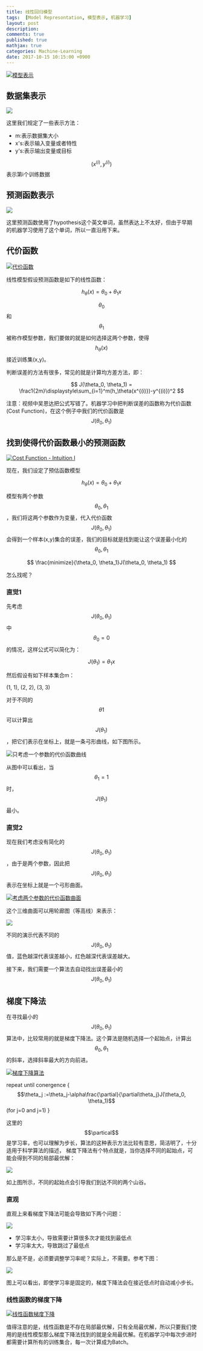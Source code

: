 ```yaml
---
title: 线性回归模型
tags:  [Model Represontation, 模型表示, 机器学习]
layout: post
description: 
comments: true
published: true
mathjax: true
categories: Machine-Learning
date: 2017-10-15 10:15:00 +0900
---
```


[![模型表示](/assets/images/ML1-6-2017-10-15-10-13-08.png)](https://www.bilibili.com/video/av9912938/index_4.html#page6)

## 数据集表示

![](/assets/images/ML1-6-2017-10-15-10-20-07.png)

这里我们规定了一些表示方法：

* m:表示数据集大小
* x's:表示输入变量或者特性
* y's:表示输出变量或目标

$$(x^{(i)}, y^{(i)})$$表示第i个训练数据

## 预测函数表示

![](/assets/images/ML1-6-2017-10-15-10-30-30.png)

这里预测函数使用了hypothesis这个英文单词，虽然表达上不太好，但由于早期的机器学习使用了这个单词，所以一直沿用下来。

## 代价函数

[![代价函数](/assets/images/ML1-7-2017-10-15-11-02-06.png)](https://www.bilibili.com/video/av9912938/index_4.html#page=7)

线性模型假设预测函数是如下的线性函数：

$$
h_{\theta}(x)=\theta_0+\theta_1x
$$

$$\theta_0$$和$$\theta_1$$被称作模型参数，我们要做的就是如何选择这两个参数，使得$$h_\theta(x)$$接近训练集(x,y)。

判断误差的方法有很多，常见的就是计算均方差方法，即：

$$
J(\theta_0, \theta_1) = \frac1{2m}\displaystyle\sum_{i=1}^m(h_\theta(x^{(i)})-y^{(i)})^2
$$

注意：视频中吴恩达把公式写错了。机器学习中把判断误差的函数称为代价函数(Cost Function)，在这个例子中我们的代价函数是$$J(\theta_0, \theta_1)$$

## 找到使得代价函数最小的预测函数

[![Cost Function - Intuition I](/assets/images/ML-2-3-2017-10-15-12-28-16.png)](https://www.bilibili.com/video/av9912938/index_4.html#page=8)

现在，我们设定了预估函数模型

$$h_\theta(x)=\theta_0+\theta_1x$$

模型有两个参数$$\theta_0,\theta_1$$，我们将这两个参数作为变量，代入代价函数$$J(\theta_0, \theta_1)$$会得到一个样本(x,y)集合的误差，我们的目标就是找到能让这个误差最小化的$$\theta_0, \theta_1$$

$$
\frac{minimize}{\theta_0, \theta_1}J(\theta_0, \theta_1)
$$

怎么找呢？

### 直觉1

先考虑$$J(\theta_0, \theta_1)$$中$$\theta_0=0$$的情况，这样公式可以简化为：

$$
J(\theta_1)=\theta_1x
$$

然后假设有如下样本集合m：

(1, 1), (2, 2), (3, 3)

对于不同的$$\theta1$$可以计算出$$J(\theta_1)$$，把它们表示在坐标上，就是一条弓形曲线，如下图所示。

![只考虑一个参数的代价函数曲线](/assets/images/ML-2-3-2017-10-15-13-10-09.png)

从图中可以看出，当$$\theta_1=1$$时，$$J(\theta_1)$$最小。

### 直觉2

现在我们考虑没有简化的$$J(\theta_0, \theta_1)$$，由于是两个参数，因此把$$J(\theta_0, \theta_1)$$表示在坐标上就是一个弓形曲面。

[![考虑两个参数的代价函数曲面](/assets/images/ML-2-4-2017-10-15-13-29-11.png)](https://www.bilibili.com/video/av9912938/index_4.html#page=9)

这个三维曲面可以用轮廊图（等高线）来表示：

![](/assets/images/ML-2-4-2017-10-15-13-38-14.png)

不同的演示代表不同的$$J(\theta_0, \theta_1)$$值，蓝色越深代表误差越小，红色越深代表误差越大。

接下来，我们需要一个算法去自动找出误差最小的$$J(\theta_0, \theta_1)$$

## 梯度下降法

在寻找最小的$$J(\theta_0, \theta_1)$$算法中，比较常用的就是梯度下降法。这个算法是随机选择一个起始点，计算出$$\theta_0, \theta_1$$的斜率，选择斜率最大的方向前进。

[![梯度下降算法](../assets/images/ML-2-5-2017-10-16-07-45-24.png)](https://www.bilibili.com/video/av9912938/index_9.html#page=10)

repeat until conergence {
    $$\theta_j :=\theta_j-\alpha\frac{\partial}{\partial\theta_j}J(\theta_0, \theta_1)$$ (for j=0 and j=1)
}

这里的$$\partical$$是学习率，也可以理解为步长，算法的这种表示方法比较有意思，简洁明了，十分适用于科学算法的描述， 梯度下降法有个特点就是，当你选择不同的起始点，可能会得到不同的局部最优解：

[![](/assets/images/ML-2-5-2017-10-16-07-42-34.png)](https://www.bilibili.com/video/av9912938/index_9.html#page=10)

如上图所示，不同的起始点会引导我们到达不同的两个山谷。

### 直观

直观上来看梯度下降法可能会导致如下两个问题：

![](../assets/images/ML-2-6-2017-10-17-07-24-19.png)

* 学习率太小，导致需要计算很多次才能找到最低点
* 学习率太大，导致跳过了最低点

那么是不是，必须要调整学习率呢？实际上，不需要。参考下图：

[![](/assets/images/ML-2-6-2017-10-17-07-21-03.png)](https://www.bilibili.com/video/av9912938/index_4.html#page=11)

图上可以看出，即使学习率是固定的，梯度下降法会在接近低点时自动减小步长。

### 线性函数的梯度下降

[![线性函数梯度下降](/assets/images/ML-2-7-2017-10-18-07-11-46.png)](https://www.bilibili.com/video/av9912938/index_11.html#page=12)

值得注意的是，线性函数是不存在局部最优解，只有全局最优解，所以只要我们使用的是线性模型那么梯度下降法找到的就是全局最优解。在机器学习中每次步进时都需要计算所有的训练集合，每一次计算成为Batch。